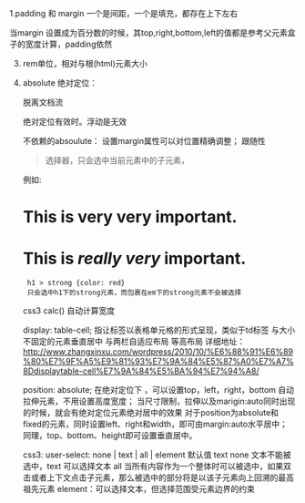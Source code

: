 1.padding 和 margin  一个是间距，一个是填充，都存在上下左右

  当margin 设置成为百分数的时候，其top,right,bottom,left的值都是参考父元素盒子的宽度计算，padding依然

3. rem单位，相对与根(html)元素大小

4. absolute 绝对定位：
    
    脱离文档流

    绝对定位有效时。浮动是无效

    不依赖的absoulute： 设置margin属性可以对位置精确调整；
						跟随性

	>选择器，只会选中当前元素中的子元素，

	例如:<h1>This is <strong>very</strong> <strong>very</strong> important.</h1>
		<h1>This is <em>really <strong>very</strong></em> important.</h1>
	
		h1 > strong {color: red}
		只会选中h1下的strong元素，而包裹在em下的strong元素不会被选择

   css3
      calc() 自动计算宽度

	display: table-cell; 指让标签以表格单元格的形式呈现，类似于td标签
			  与大小不固定的元素垂直居中
			  与两栏自适应布局
			  等高布局
			  详细地址：http://www.zhangxinxu.com/wordpress/2010/10/%E6%88%91%E6%89%80%E7%9F%A5%E9%81%93%E7%9A%84%E5%87%A0%E7%A7%8Ddisplaytable-cell%E7%9A%84%E5%BA%94%E7%94%A8/

	position: absolute; 
		在绝对定位下 ，可以设置top，left，right，bottom 自动拉伸元素，不用设置高度宽度；
	当尺寸限制，拉伸以及marigin:auto同时出现的时候，就会有绝对定位元素绝对居中的效果
		对于position为absolute和fixed的元素，同时设置left、right和width，即可由margin:auto水平居中；
同理，top、bottom、height即可设置垂直居中。

	css3: user-select: none | text | all | element
		默认值 text
		none 文本不能被选中，text 可以选择文本
		all 当所有内容作为一个整体时可以被选中，如果双击或者上下文点击子元素，那么被选中的部分将是以该子元素向上回溯的最高祖先元素
		element：可以选择文本，但选择范围受元素边界的约束
	
